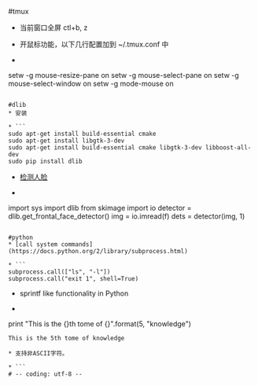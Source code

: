 #tmux
* 当前窗口全屏 ctl+b, z
* 开鼠标功能，以下几行配置加到 ~/.tmux.conf 中 
 
* ```
setw -g mouse-resize-pane on
setw -g mouse-select-pane on
setw -g mouse-select-window on
setw -g mode-mouse on
```

#dlib
* 安装

* ```  
sudo apt-get install build-essential cmake  
sudo apt-get install libgtk-3-dev  
sudo apt-get install build-essential cmake libgtk-3-dev libboost-all-dev  
sudo pip install dlib  
```

* [检测人脸](https://github.com/mit-nlp/MITIE/blob/master/dlib/python_examples/face_detector.py)

* ```python
import sys
import dlib
from skimage import io
detector = dlib.get_frontal_face_detector()
img = io.imread(f)
dets = detector(img, 1)
```

#python
* [call system commands](https://docs.python.org/2/library/subprocess.html)

* ```
subprocess.call(["ls", "-l"])
subprocess.call("exit 1", shell=True)
```

* sprintf like functionality in Python

* ```
print "This is the {}th tome of {}".format(5, "knowledge")
```
This is the 5th tome of knowledge  

* 支持非ASCII字符。

* ```
# -- coding: utf-8 --
```